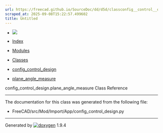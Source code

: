 ```yaml
---
url: https://freecad.github.io/SourceDoc/dd/d5d/classconfig__control__design_1_1plane__angle__measure.html
scraped_at: 2025-09-08T15:22:57.499602
title: Untitled
---
```


  * [ ![](https://www.freecad.org/svg/logo-freecad.svg) ](https://freecadweb.org "FreeCAD")
  * [Index](../../index.html "Index")
  * [Modules](../../modules.html "Modules list")
  * [Classes](../../annotated.html "Annotated list")

  * [config_control_design](../../d4/d07/namespaceconfig__control__design.html)
  * [plane_angle_measure](../../dd/d5d/classconfig__control__design_1_1plane__angle__measure.html)

config_control_design.plane_angle_measure Class Reference

* * *

The documentation for this class was generated from the following file:

  * FreeCAD/src/Mod/Import/App/config_control_design.py

* * *

Generated by
[![doxygen](../../doxygen.svg)](https://www.doxygen.org/index.html) 1.9.4

